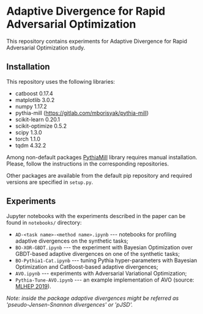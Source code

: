 # Adaptive Divergence for Rapid Adversarial Optimization

This repository contains experiments for Adaptive Divergence for Rapid Adversarial Optimization study.

## Installation

This repository uses the following libraries:
- catboost               0.17.4
- matplotlib             3.0.2
- numpy                  1.17.2
- pythia-mill            (https://gitlab.com/mborisyak/pythia-mill)
- scikit-learn           0.20.1
- scikit-optimize        0.5.2
- scipy                  1.3.0
- torch                  1.1.0
- tqdm                   4.32.2


Among non-default packages [PythiaMill](https://gitlab.com/mborisyak/pythia-mill) library requires manual installation.
Please, follow the instructions in the corresponding repositories.

Other packages are available from the default pip repository and required versions are specified in `setup.py`.

## Experiments

Jupyter notebooks with the experiments described in the paper can be found in `notebooks/` directory:
- `AD-<task name>-<method name>.ipynb` --- notebooks for profiling adaptive divergences on the synthetic tasks;
- `BO-XOR-GBDT.ipynb` --- the experiment with Bayesian Optimization over GBDT-based adaptive divergences on one of the synthetic tasks;
- `BO-Pythia1-Cat.ipynb` --- tuning Pythia hyper-parameters with Bayesian Optimization and CatBoost-based adaptive divergences;
- `AVO.ipynb` --- experiments with Adversarial Variational Optimization;
- `Pythia-Tune-AVO.ipynb` --- an example implementation of AVO (source: [MLHEP 2019](https://github.com/yandexdataschool/mlhep2019/blob/master/notebooks/day-8/Pythia-Tune-AVO.ipynb)).

*Note: inside the package adaptive divergences might be referred as 'pseudo-Jensen-Snannon divergences' or 'pJSD'.*
